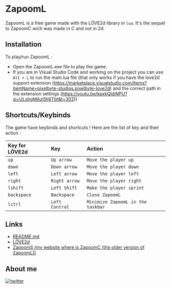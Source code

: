 # ZapoomL

ZapoomL is a free game made with the LÖVE2d library in `lua`.
It's the sequel to ZapoomC wich was made in C and not in 2d.

## Installation

To play/run ZapoomL :
- Open the ZapoomL.exe file to play the game.
- If you are in Visual Studio Code and working on the project you can use `Alt + L` to run the main.lua file (that only works if you have the love2d support extension (https://marketplace.visualstudio.com/items?itemName=pixelbyte-studios.pixelbyte-love2d) and the correct path in the extension settings (https://youtu.be/kpxkQldiNPU?si=ULshgMAzI5Ij6Tbt&t=302))
## Shortcuts/Keybinds

The game have keybinds and shortcuts ! Here are the list of key and their action :

| Key for LÖVE2d       | Key | Action |
| :------------------ | :------------------ | :------------------ |
| `up`   | `Up arrow` | `Move the player up` |
| `down`   | `Down arrow` | `Move the player down` |
| `left`   | `Left arrow` | `Move the player left` |
| `right`   | `Right arrow` | `Move the player right` |
| `lshift`   | `Left Shift` | `Make the player sprint` |
| `backspace`   | `Backspace` | `Close ZapoomL` |
| `lctrl`   | `Left Control` | `Minimize ZapoomL in the taskbar` |

## Links
- [README.md](https://github.com/moony404/ZapoomL/blob/master/README.md)
- [LÖVE2d](https://love2d.org/)
- [ZapoomS (my website where is ZapoomC (the older version of ZapoomL))](https://moony404.github.io/ZapoomS)
## About me
[![twitter](https://img.shields.io/badge/twitter-1DA1F2?style=for-the-badge&logo=twitter&logoColor=white)](https://twitter.com/@r60airair)